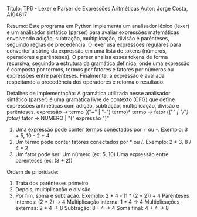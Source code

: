Título: TP6 - Lexer e Parser de Expressões Aritméticas
Autor: Jorge Costa, A104617

Resumo:
   Este programa em Python implementa um analisador léxico (lexer) e um analisador sintático (parser) para avaliar expressões matemáticas envolvendo adição, subtração, multiplicação, divisão e parênteses, seguindo regras de precedência. O lexer usa expressões regulares para converter a string da expressão em uma lista de tokens (números, operadores e parênteses). O parser analisa esses tokens de forma recursiva, seguindo a estrutura da gramática definida, onde uma expressão é composta por termos, termos por fatores e fatores por números ou expressões entre parênteses. Finalmente, a expressão é avaliada respeitando a precedência dos operadores e retorna o resultado.

Detalhes de Implementação:
   A gramática utilizada nesse analisador sintático (parser) é uma gramática livre de contexto (CFG) que define expressões aritméticas com adição, subtração, multiplicação, divisão e parênteses.
      expressão -> termo (("+" | "-") termo)*
      termo -> fator (("*" | "/") fator)*
      fator -> NUMERO | "(" expressão ")"
   
   1. Uma expressão pode conter termos conectados por + ou -.
   Exemplo: 3 + 5, 10 - 2 + 4
   2. Um termo pode conter fatores conectados por * ou /.
   Exemplo: 2 * 3, 8 / 4 * 2
   3. Um fator pode ser:
   Um número (ex: 5, 10)
   Uma expressão entre parênteses (ex: (3 + 2))
   
   Ordem de prioridade:
   1. Trata dos parênteses primeiro.
   2. Depois, multiplicação e divisão.
   3. Por fim, soma e subtração.
   Exemplo: 2 * 4 - (1 * (2 * 2)) + 4
      Parênteses internos: (2 * 2) → 4
      Multiplicação interna: 1 * 4 → 4
      Multiplicações externas: 2 * 4 → 8
      Subtração: 8 - 4 → 4
      Soma final: 4 + 4 → 8

